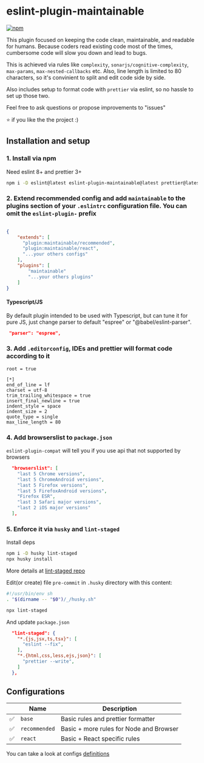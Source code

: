 # eslint-plugin-maintainable

[![npm](https://img.shields.io/npm/v/eslint-plugin-maintainable.svg)](https://www.npmjs.com/package/eslint-plugin-maintainable)

This plugin focused on keeping the code clean, maintainable, and readable for humans. Because coders read existing code most of the times, cumbersome code will slow you down and lead to bugs.

This is achieved via rules like `complexity`, `sonarjs/cognitive-complexity`, `max-params`, `max-nested-callbacks` etc.
Also, line length is limited to 80 characters, so it's convinient to split and edit code side by side.

Also includes setup to format code with `prettier` via eslint, so no hassle to set up those two.

Feel free to ask questions or propose improvements to "issues"

:star: if you like the the project :)

## Installation and setup

### 1. Install via npm

Need eslint 8+ and prettier 3+

```sh
npm i -D eslint@latest eslint-plugin-maintainable@latest prettier@latest
```

### 2. Extend recommended config and add `maintainable` to the plugins section of your `.eslintrc` configuration file. You can omit the `eslint-plugin-` prefix

```json

{
    "extends": [
      "plugin:maintainable/recommended",
      "plugin:maintainable/react",
      "...your others configs"
    ],
    "plugins": [
        "maintainable"
        "...your others plugins"
    ]
}
```

#### Typescript/JS

By default plugin intended to be used with Typescript, but can tune it for pure JS, just change parser to default "espree" or "@babel/eslint-parser".

```json
 "parser": "espree",
```

### 3. Add `.editorconfig`, IDEs and prettier will format code according to it

```text
root = true

[*]
end_of_line = lf
charset = utf-8
trim_trailing_whitespace = true
insert_final_newline = true
indent_style = space
indent_size = 2
quote_type = single
max_line_length = 80
```

### 4. Add browserslist to `package.json`

`eslint-plugin-compat` will tell you if you use api that not supported by browsers

```json
  "browserslist": [
    "last 5 Chrome versions",
    "last 5 ChromeAndroid versions",
    "last 5 Firefox versions",
    "last 5 FirefoxAndroid versions",
    "Firefox ESR",
    "last 3 Safari major versions",
    "last 2 iOS major versions"
  ],
```

### 5. Enforce it via `husky` and `lint-staged`

Install deps

```sh
npm i -D husky lint-staged
npx husky install
```

More details at [lint-staged repo](https://github.com/lint-staged/lint-staged?tab=readme-ov-file#installation-and-setup)

Edit(or create) file `pre-commit` in `.husky` directory with this content:
```sh
#!/usr/bin/env sh
. "$(dirname -- "$0")/_/husky.sh"

npx lint-staged
```

And update `package.json`

```json
  "lint-staged": {
    "*.{js,jsx,ts,tsx}": [
      "eslint --fix",
    ],
    "*.{html,css,less,ejs,json}": [
      "prettier --write",
    ]
  },

```

## Configurations

|     | Name          | Description                             |
| --- | ------------- | --------------------------------------- |
| ✅  | `base`        | Basic rules and prettier formatter      |
| ✅  | `recommended` | Basic + more rules for Node and Browser |
| ✅  | `react`       | Basic + React specific rules                    |

You can take a look at configs [definitions](https://github.com/asmyshlyaev177/eslint-plugin-maintainable/blob/main/lib/index.cjs)
